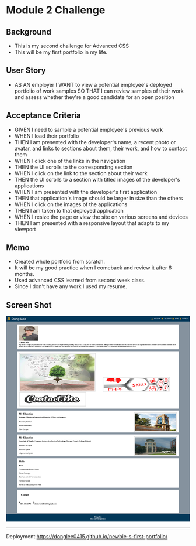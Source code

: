 # Module 2 Challenge

## Background
* This is my second challenge for Advanced CSS
* This will be my first portfolio in my life.


## User Story
* AS AN employer
I WANT to view a potential employee's deployed portfolio of work samples
SO THAT I can review samples of their work and assess whether they're a good candidate for an open position

## Acceptance Criteria

* GIVEN I need to sample a potential employee's previous work
* WHEN I load their portfolio
* THEN I am presented with the developer's name, a recent photo or avatar, and links to sections about them, their work, and how to contact them
* WHEN I click one of the links in the navigation
* THEN the UI scrolls to the corresponding section
* WHEN I click on the link to the section about their work
* THEN the UI scrolls to a section with titled images of the developer's applications
* WHEN I am presented with the developer's first application
* THEN that application's image should be larger in size than the others
* WHEN I click on the images of the applications
* THEN I am taken to that deployed application
* WHEN I resize the page or view the site on various screens and devices
* THEN I am presented with a responsive layout that adapts to my viewport


## Memo
* Created whole portfolio from scratch.
* It will be my good practice when I comeback and review it after 6 months.
* Used advanced CSS learned from second week class.
* Since I don't have any work I used my resume.


## Screen Shot
![screen shot horiseon](./image/_Users_donglee_Documents_Bootcamp_newbie-s-first-portfolio_index.html.png)


---
Deployment:https://donglee0415.github.io/newbie-s-first-portfolio/